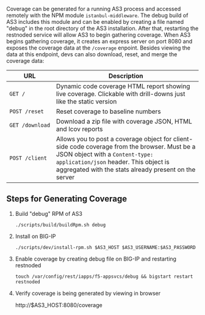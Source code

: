 Coverage can be generated for a running AS3 process and accessed remotely with the NPM module `istanbul-middleware`.
The debug build of AS3 includes this module and can be enabled by creating a file named "debug" in the root directory of the AS3 installation.
After that, restarting the restnoded service will allow AS3 to begin gathering coverage.
When AS3 begins gathering coverage, it creates an express server on port 8080 and exposes the coverage data at the `/coverage` enpoint.
Besides viewing the data at this endpoint, devs can also download, reset, and merge the coverage data:

<table>
<thead>
    <tr>
        <th>URL</th>
        <th>Description</th>
    </tr>
</thead>
<tbody>
    <tr>
        <td><code>GET&nbsp;/</code></td>
        <td>
            Dynamic code coverage HTML report showing live coverage.
            Clickable  with drill-downs just like the static version
        </td>
    </tr>
    <tr>
        <td><code>POST&nbsp;/reset</code></td>
        <td>Reset coverage to baseline numbers</td>
    </tr>
    <tr>
        <td><code>GET&nbsp;/download</code></td>
        <td>Download a zip file with coverage JSON, HTML and lcov reports</td>
    </tr>
    <tr>
        <td><code>POST&nbsp;/client</code></td>
        <td>
            Allows you to post a coverage object for client-side code coverage from the browser.
            Must be a JSON object with a <code>Content-type: application/json</code> header.
            This object is aggregated with the stats already present on the server
        </td>
    </tr>
</tbody>
</table>

Steps for Generating Coverage
---------
1.  Build "debug" RPM of AS3

    `./scripts/build/buildRpm.sh debug`

2.  Install on BIG-IP

    `./scripts/dev/install-rpm.sh $AS3_HOST $AS3_USERNAME:$AS3_PASSWORD`

3.  Enable coverage by creating debug file on BIG-IP and restarting restnoded

    `touch /var/config/rest/iapps/f5-appsvcs/debug && bigstart restart restnoded`

4.  Verify coverage is being generated by viewing in browser

    http://$AS3_HOST:8080/coverage

